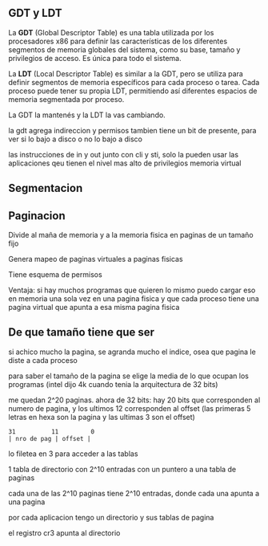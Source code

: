 ## GDT y LDT

La **GDT** (Global Descriptor Table) es una tabla utilizada por los procesadores x86 para definir las características de los diferentes segmentos de memoria globales del sistema, como su base, tamaño y privilegios de acceso. Es única para todo el sistema.

La **LDT** (Local Descriptor Table) es similar a la GDT, pero se utiliza para definir segmentos de memoria específicos para cada proceso o tarea. Cada proceso puede tener su propia LDT, permitiendo así diferentes espacios de memoria segmentada por proceso.

La GDT la mantenés y la LDT la vas cambiando.

la gdt agrega indireccion y permisos
tambien tiene un bit de presente, para ver si lo bajo a disco o no lo bajo a disco

las instrucciones de in y out junto con cli y sti, solo la pueden usar las aplicaciones qeu tienen el nivel mas alto de privilegios memoria virtual 

## Segmentacion

## Paginacion

Divide al maña de memoria y a la memoria fisica en paginas de un tamaño fijo

Genera mapeo de paginas virtuales a paginas fisicas

Tiene esquema de permisos

Ventaja: si hay muchos programas que quieren lo mismo puedo cargar eso en memoria una sola vez en una pagina fisica y que cada proceso tiene una pagina virtual que apunta a esa misma pagina fisica

## De que tamaño tiene que ser 

si achico mucho la pagina, se agranda mucho el indice, osea que pagina le diste a cada proceso

para saber el tamaño de la pagina se elige la media de lo que ocupan los programas (intel dijo 4k cuando tenia la arquitectura de 32 bits) 

me quedan 2^20 paginas. ahora de 32 bits:
hay 20 bits que corresponden al numero de pagina, y los ultimos 12 corresponden al offset 
(las primeras 5 letras en hexa son la pagina y las ultimas 3 son el offset)

```
31          11         0
| nro de pag | offset | 
```


lo filetea en 3 para acceder a las tablas

1 tabla de directorio con 2^10 entradas con un puntero a una tabla de paginas

cada una de las 2^10 paginas tiene 2^10 entradas, donde cada una apunta a una pagina

por cada aplicacion tengo un directorio y sus tablas de pagina

el registro cr3 apunta al directorio

